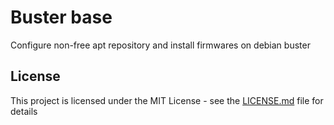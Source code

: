 # Buster base

Configure non-free apt repository and install firmwares on debian buster

## License

This project is licensed under the MIT License - see the [LICENSE.md](LICENSE.md) file for details

